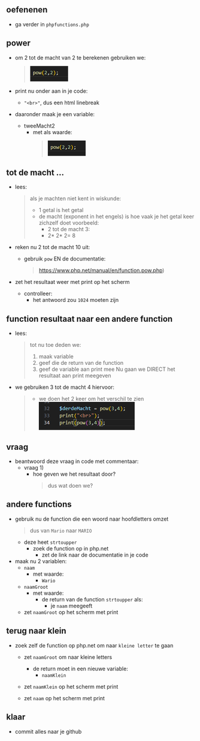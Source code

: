 ## oefenenen

- ga verder in `phpfunctions.php`

## power

- om 2 tot de macht van 2 te berekenen gebruiken we:
    >![](../img/pow2.PNG)


- print nu onder aan in je code:
    - `"<br>"`, dus een html linebreak
- daaronder maak je een variable:
    - tweeMacht2
        - met als waarde:
            >![](../img/pow2.PNG)

## tot de macht ...
- lees:
    > als je machten niet kent in wiskunde:
    > - 1 getal is het getal
    > - de macht (exponent in het engels) is hoe vaak je het getal keer zichzelf doet
    >   voorbeeld:
    >   - 2 tot de macht 3:
    >   - 2* 2* 2= 8

- reken nu 2 tot de macht 10 uit:
    - gebruik `pow` EN de documentatie:
        > https://www.php.net/manual/en/function.pow.php)
- zet het resultaat weer met print op het scherm
    - controlleer:
        - het antwoord zou `1024` moeten zijn
        
## function resultaat naar een andere function

- lees:
    > tot nu toe deden we:
    > 1) maak variable
    > 2) geef die de return van de function
    > 3) geef de variable aan print mee
    > Nu gaan we DIRECT het resultaat aan print meegeven

- we gebruiken 3 tot de macht 4 hiervoor:
    > - we doen het 2 keer om het verschil te zien
    >![](../img/derde.PNG)

## vraag

- beantwoord deze vraag in code met commentaar:
    - vraag 1) 
        - hoe geven we het resultaat door? 
            > dus wat doen we?

## andere functions

- gebruik nu de function die een woord naar hoofdletters omzet
    > dus van `Mario` naar `MARIO`
    - deze heet `strtoupper`
        - zoek de function op in php.net
            - zet de link naar de documentatie in je code
- maak nu 2 variablen:
    - `naam`
        - met waarde:
            - `Wario`
    - `naamGroot`
        - met waarde:
            - de return van de function `strtoupper` als:
                - je `naam` meegeeft
    - zet `naamGroot` op het scherm met print

## terug naar klein

- zoek zelf de function op php.net om naar `kleine letter` te gaan
    - zet `naamGroot` om naar kleine letters
        - de return moet in een nieuwe variable:
            - `naamKlein`

    - zet `naamKlein` op het scherm met print
    - zet `naam` op het scherm met print

## klaar
- commit alles naar je github
